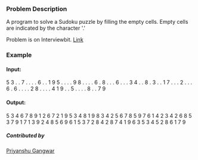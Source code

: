 ### Problem Description

A program to solve a Sudoku puzzle by filling the empty cells.
Empty cells are indicated by the character '.'

Problem is on Interviewbit. [Link](https://www.interviewbit.com/problems/sudoku/)

### Example
#### Input: 

5 3 . . 7 . . . .
6 . . 1 9 5 . . .
. 9 8 . . . . 6 .
8 . . . 6 . . . 3
4 . . 8 . 3 . . 1
7 . . . 2 . . . 6
. 6 . . . . 2 8 .
. . . 4 1 9 . . 5
. . . . 8 . . 7 9

#### Output: 
5 3 4 6 7 8 9 1 2 
6 7 2 1 9 5 3 4 8 
1 9 8 3 4 2 5 6 7 
8 5 9 7 6 1 4 2 3 
4 2 6 8 5 3 7 9 1 
7 1 3 9 2 4 8 5 6 
9 6 1 5 3 7 2 8 4 
2 8 7 4 1 9 6 3 5 
3 4 5 2 8 6 1 7 9 

##### Contributed by 
[Priyanshu Gangwar](https://github.com/PriyanshuGangwar)